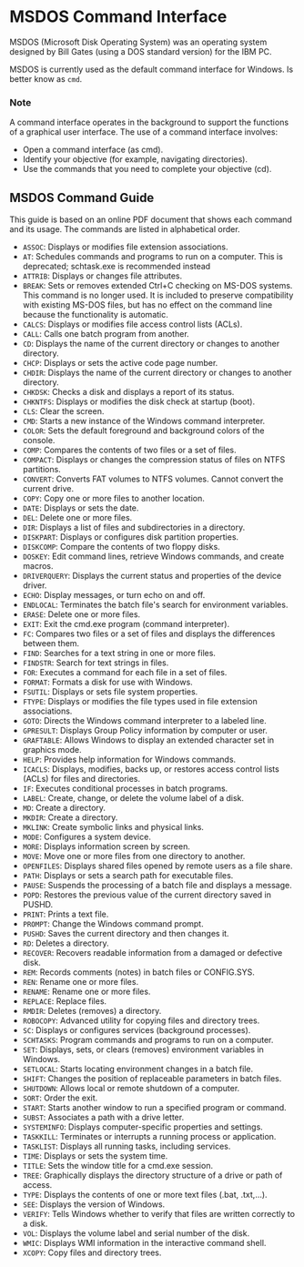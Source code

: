 # MSDOS Command Interface

MSDOS (Microsoft Disk Operating System) was an operating system designed by Bill Gates (using a DOS standard version) for the IBM PC.

MSDOS is currently used as the default command interface for Windows. Is better know as `cmd`.

### Note

A command interface operates in the background to support the functions of a graphical user interface. The use of a command interface involves: 

- Open a command interface (as cmd). 
- Identify your objective (for example, navigating directories). 
- Use the commands that you need to complete your objective (cd).

## MSDOS Command Guide

This guide is based on an online PDF document that shows each command and its usage. The commands are listed in alphabetical order.

- `ASSOC`: Displays or modifies file extension associations.
- `AT`: Schedules commands and programs to run on a computer. This is deprecated; schtask.exe is recommended instead
- `ATTRIB`: Displays or changes file attributes.
- `BREAK`: Sets or removes extended Ctrl+C checking on MS-DOS systems. This command is no longer used. It is included to preserve compatibility with existing MS-DOS files, but has no effect on the command line because the functionality is automatic.
- `CALCS`: Displays or modifies file access control lists (ACLs).
- `CALL`: Calls one batch program from another.
- `CD`: Displays the name of the current directory or changes to another directory.
- `CHCP`: Displays or sets the active code page number.
- `CHDIR`: Displays the name of the current directory or changes to another directory.
- `CHKDSK`: Checks a disk and displays a report of its status.
- `CHKNTFS`: Displays  or  modifies  the  disk  check  at  startup  (boot).
- `CLS`: Clear  the  screen.
- `CMD`: Starts  a  new  instance  of  the  Windows  command  interpreter.
- `COLOR`:  Sets  the  default  foreground  and  background  colors  of  the  console.
- `COMP`: Compares  the  contents  of  two  files  or  a  set  of  files.
- `COMPACT`: Displays  or  changes  the  compression  status  of  files  on  NTFS  partitions.
- `CONVERT`: Converts  FAT  volumes  to  NTFS  volumes.  Cannot  convert  the  current  drive.
- `COPY`: Copy  one  or  more  files  to  another  location.
- `DATE`: Displays  or  sets  the  date.
- `DEL`: Delete  one  or  more  files.
- `DIR`: Displays  a  list  of  files  and  subdirectories  in  a  directory.
- `DISKPART`: Displays  or  configures  disk  partition  properties.
- `DISKCOMP`: Compare  the  contents  of  two  floppy  disks.
- `DOSKEY`: Edit  command  lines,  retrieve  Windows  commands,  and  create  macros.
- `DRIVERQUERY`:  Displays  the  current  status  and  properties  of  the  device  driver.
- `ECHO`: Display  messages,  or  turn  echo  on  and  off.
- `ENDLOCAL`: Terminates  the  batch  file's  search  for  environment  variables.
- `ERASE`: Delete  one  or  more  files.
- `EXIT`: Exit  the  cmd.exe  program  (command  interpreter).
- `FC`:  Compares  two  files  or  a  set  of  files  and  displays  the  differences  between  them.
- `FIND`: Searches  for  a  text  string  in  one  or  more  files.
- `FINDSTR`: Search  for  text  strings  in  files.
- `FOR`: Executes  a  command  for  each  file  in  a  set  of  files.
- `FORMAT`: Formats  a  disk  for  use  with  Windows.
- `FSUTIL`: Displays  or  sets  file  system  properties.
- `FTYPE`: Displays  or  modifies  the  file  types  used  in  file  extension  associations.
- `GOTO`: Directs  the  Windows  command  interpreter  to  a  labeled  line.
- `GPRESULT`: Displays  Group  Policy  information  by  computer  or  user.
- `GRAFTABLE`: Allows  Windows  to  display  an  extended  character  set  in  graphics  mode.
- `HELP`: Provides  help  information  for  Windows  commands.
- `ICACLS`: Displays,  modifies,  backs  up,  or  restores  access  control  lists  (ACLs)  for  files  and  directories.
- `IF`: Executes  conditional  processes  in  batch  programs.
- `LABEL`:  Create,  change,  or  delete  the  volume  label  of  a  disk.
- `MD`: Create  a  directory.
- `MKDIR`: Create  a  directory.
- `MKLINK`: Create  symbolic  links  and  physical  links.
- `MODE`: Configures  a  system  device.
- `MORE`: Displays  information  screen  by  screen.
- `MOVE`: Move  one  or  more  files  from  one  directory  to  another.
- `OPENFILES`:  Displays  shared  files  opened  by  remote  users  as  a  file  share.
- `PATH`: Displays  or  sets  a  search  path  for  executable  files.
- `PAUSE`: Suspends  the  processing  of  a  batch  file  and  displays  a  message.
- `POPD`: Restores  the  previous  value  of  the  current  directory  saved  in  PUSHD.
- `PRINT`: Prints  a  text  file.
- `PROMPT`: Change  the  Windows  command  prompt.
- `PUSHD`: Saves  the  current  directory  and  then  changes  it.
- `RD`: Deletes  a  directory.
- `RECOVER`: Recovers  readable  information  from  a  damaged  or  defective  disk.
- `REM`: Records  comments  (notes)  in  batch  files  or  CONFIG.SYS.
- `REN`: Rename  one  or  more  files.
- `RENAME`: Rename  one  or  more  files.
- `REPLACE`: Replace  files.
- `RMDIR`: Deletes  (removes)  a  directory.
- `ROBOCOPY`: Advanced  utility  for  copying  files  and  directory  trees.
- `SC`: Displays  or  configures  services  (background  processes).
- `SCHTASKS`: Program  commands  and  programs  to  run  on  a  computer.
- `SET`:  Displays,  sets,  or  clears  (removes)  environment  variables  in  Windows.
- `SETLOCAL`: Starts  locating  environment  changes  in  a  batch  file.
- `SHIFT`: Changes  the  position  of  replaceable  parameters  in  batch  files.
- `SHUTDOWN`:  Allows  local  or  remote  shutdown  of  a  computer.
- `SORT`: Order  the  exit.
- `START`: Starts  another  window  to  run  a  specified  program  or  command.
- `SUBST`: Associates  a  path  with  a  drive  letter.
- `SYSTEMINFO`: Displays  computer-specific  properties  and  settings.
- `TASKKILL`: Terminates  or  interrupts  a  running  process  or  application.
- `TASKLIST`: Displays  all  running  tasks,  including  services.
- `TIME`: Displays  or  sets  the  system  time.
- `TITLE`: Sets  the  window  title  for  a  cmd.exe  session.
- `TREE`: Graphically  displays  the  directory  structure  of  a  drive  or  path of access.
- `TYPE`: Displays  the  contents  of  one  or  more  text  files  (.bat, .txt,...).
- `SEE`: Displays  the  version  of  Windows.
- `VERIFY`: Tells  Windows  whether  to  verify  that  files  are  written  correctly  to  a  disk.
- `VOL`: Displays  the  volume  label  and  serial  number  of  the  disk.
- `WMIC`: Displays  WMI  information  in  the  interactive  command  shell.
- `XCOPY`: Copy  files  and  directory  trees.